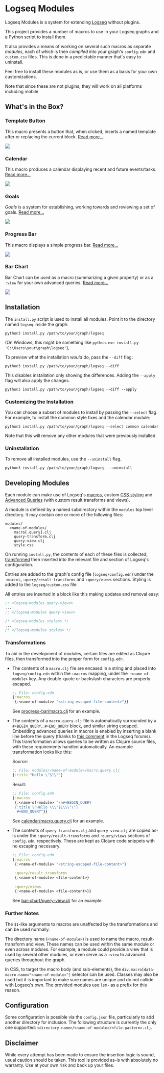 # Logseq Modules

Logseq Modules is a system for extending  [Logseq](https://logseq.com) without plugins.

This project provides a number of macros to use in your Logseq graphs and a Python script to install them.

It also provides a means of working on several such macros as separate _modules_, each of which is then _compiled_ into your graph's `config.edn` and `custom.css` files. This is done in a predictable manner that's easy to uninstall.

Feel free to install these modules as is, or use them as a basis for your own customizations.

Note that since these are not plugins, they will work on all platforms including mobile.

## What's in the Box?

### Template Button

This macro presents a button that, when clicked, inserts a named template after or replacing the current block.
[Read more...](./modules/template-button/README.md)

![](./modules/template-button/preview.png)

### Calendar

This macro produces a calendar displaying recent and future events/tasks.
[Read more...](./modules/calendar/README.md)

![](./modules/calendar/preview.png)

### Goals

_Goals_ is a system for establishing, working towards and reviewing a set of goals.
[Read more...](./modules/goals/README.md)

![](./modules/goals/preview.png)

### Progress Bar

This macro displays a simple progress bar.
[Read more...](./modules/progress-bar/README.md)

![](./modules/progress-bar/preview.png)

### Bar Chart

Bar Chart can be used as a macro (summarizing a given property) or as a `:view` for your own advanced queries.
[Read more...](./modules/bar-chart/README.md)

![](./modules/bar-chart/preview.png)

## Installation

The `install.py` script is used to install all modules. Point it to the directory named `logseq` inside the graph:
```
python3 install.py /path/to/your/graph/logseq
```
(On Windows, this might be something like `python.exe install.py 'C:\Users\your\graph\logseq'`),

To preview what the installation _would_ do, pass the `--diff` flag:
```
python3 install.py /path/to/your/graph/logseq --diff
```
This disables installation only showing the differences. Adding the `--apply` flag will also apply the changes.
```
python3 install.py /path/to/your/graph/logseq --diff --apply
```

### Customizing the Installation

You can choose a subset of modules to install by passing the `--select` flag. For example, to install the common style fixes and the calendar module:
```
python3 install.py /path/to/your/graph/logseq --select common calendar
```
Note that this will remove any other modules that were previously installed.

### Uninstallation

To remove all installed modules, use the `--uninstall` flag.
```
python3 install.py /path/to/your/graph/logseq  --uninstall
```

## Developing Modules

Each module can make use of Logseq's [macros](https://docs.logseq.com/#/page/macros), custom [CSS styling](https://docs.logseq.com/#/page/custom.css) and [Advanced Queries](https://docs.logseq.com/#/page/advanced%20queries) (with custom result transforms and views).

A module is defined by a named subdirectory within the `modules` top level directory. It may contain one or more of the following files:
```
modules/
  <name-of-module>/
    macro[.query].clj
    query-transform.clj
    query-view.clj
    style.css
```
On running `install.py`, the contents of each of these files is collected, [transformed](#transformations) then inserted into the relevant file and section of Logseq's configuration.

Entries are added to the graph's config file (`logseq/config.edn`) under the `:macros`, `:query/result-transforms` and `:query/views` sections. Styling is added to the `logseq/custom.css` file.

All entries are inserted in a block like this making updates and removal easy:
```clojure
;; <logseq-modules query-views>
...
;; </logseq-modules query-views>
```
```css
/* <logseq-modules styles> */
...
/* </logseq-modules styles> */
```

### Transformations

To aid in the development of modules, certain files are edited as Clojure files, then transformed into the proper form for `config.edn`.

- The contents of a `macro.clj` file are encased in a string and placed into `logseq/config.edn` within the `:macros` mapping, under the `:<name-of-module>` key. Any double-quote or backslash characters are properly escaped.
  ```clojure
  ;; File: config.edn
  {:macros
   {:<name-of-module> "<string-escaped-file-content>"}}
  ```
  See [progress-bar/macro.clj](./modules/progress-bar/macro.clj) for an example.

- The contents of a `macro.query.clj` file is automatically surrounded by a `#+BEGIN_QUERY`...`#+END_QUERY` block, and similar string escaped. Embedding advanced queries in macros is enabled by inserting a blank line before the query (thanks to [this comment](https://discuss.logseq.com/t/is-it-possible-with-macros-to-run-a-db-query-for-a-block-id-an-build-the-embed-block-id-inside-a-page/20952/16?u=iant) in the Logseq forums). This transformation allows queries to be written as Clojure source files, with these requirements handled automatically. An example transformation looks like this:
  
  Source:
  ```clojure
  ;; File: modules/<name-of-module>/macro.query.clj
  {:title "Hello \"$1\""}
  ```

  Result:
  ```clojure
  ;; File: config.edn
  {:macros
   {:<name-of-module> "\n#+BEGIN_QUERY
   {:title \"Hello \\\"$1\\\"\"}
    #+END_QUERY"}}
  ```
  See [calendar/macro.query.clj](./modules/calendar/macro.query.clj) for an example.

- The contents of `query-transform.clj` and `query-view.clj` are copied as-is under the `:query/result-transforms` and `:query/views` sections of `config.edn`, respectively. These are kept as Clojure code snippets with no escaping necessary.
  
  ```clojure
  ;; File: config.edn
  {:macros
   {:<name-of-module> "<string-escaped-file-content>"}

   :query/result-transforms
   {:<name-of-module> <file-content>}
   
   :query/views
   {:<name-of-module> <file-content>}}
  ```
  See [bar-chart/query-view.clj](./modules/bar-chart/query-view.clj) for an example.

### Further Notes

The `$1`-like arguments to macros are unaffected by the transformations and can be used normally.

The directory name (`<name-of-module>`) is used to name the macro, result-transform and view. These names can be used within the same module or even across modules. For example, a module could provide a view that is used by several other modules, or even serve as a `:view` to advanced queries throughout the graph.

In CSS, to target the macro body (and sub-elements), the `div.macro[data-macro-name="<name-of-module>"]` selector can be used. Classes may also be used but it is important to make sure names are unique and do not collide with Logseq's own. The provided modules use `lsm-` as a prefix for this reason.

## Configuration

Some configuration is possible via the `config.json` file, particularly to add another directory for inclusion. The following structure is currently the only one supported: `<directory-name>/<name-of-module>/<file-pattern>.clj`.

## Disclaimer

While every attempt has been made to ensure the insertion logic is sound, usual caution should be taken. This tool is provided as-is with absolutely no warranty. Use at your own risk and back up your files.
